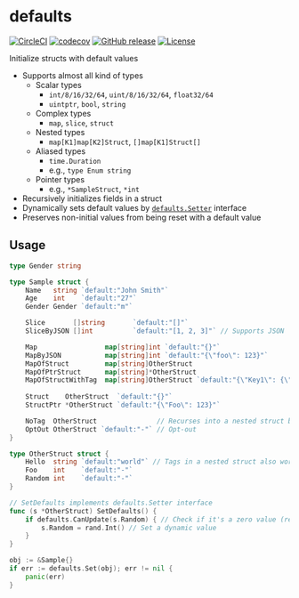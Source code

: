 defaults
========

[![CircleCI](https://circleci.com/gh/amery/defaults/tree/master.svg?style=svg)](https://circleci.com/gh/amery/defaults/tree/master)
[![codecov](https://codecov.io/gh/amery/defaults/branch/master/graph/badge.svg)](https://codecov.io/gh/amery/defaults)
[![GitHub release](https://img.shields.io/github/release/amery/defaults.svg)](https://github.com/amery/defaults/releases)
[![License](https://img.shields.io/github/license/amery/defaults.svg)](./LICENSE)

Initialize structs with default values

- Supports almost all kind of types
  - Scalar types
    - `int/8/16/32/64`, `uint/8/16/32/64`, `float32/64`
    - `uintptr`, `bool`, `string`
  - Complex types
    - `map`, `slice`, `struct`
  - Nested types
    - `map[K1]map[K2]Struct`, `[]map[K1]Struct[]`
  - Aliased types
    - `time.Duration`
    - e.g., `type Enum string`
  - Pointer types
    - e.g., `*SampleStruct`, `*int`
- Recursively initializes fields in a struct
- Dynamically sets default values by [`defaults.Setter`](./setter.go) interface
- Preserves non-initial values from being reset with a default value


Usage
-----

```go
type Gender string

type Sample struct {
	Name   string `default:"John Smith"`
	Age    int    `default:"27"`
	Gender Gender `default:"m"`

	Slice       []string       `default:"[]"`
	SliceByJSON []int          `default:"[1, 2, 3]"` // Supports JSON

	Map                 map[string]int `default:"{}"`
	MapByJSON           map[string]int `default:"{\"foo\": 123}"`
	MapOfStruct         map[string]OtherStruct
	MapOfPtrStruct      map[string]*OtherStruct
	MapOfStructWithTag  map[string]OtherStruct `default:"{\"Key1\": {\"Foo\":123}}"`
    
	Struct    OtherStruct  `default:"{}"`
	StructPtr *OtherStruct `default:"{\"Foo\": 123}"`

	NoTag  OtherStruct               // Recurses into a nested struct by default
	OptOut OtherStruct `default:"-"` // Opt-out
}

type OtherStruct struct {
	Hello  string `default:"world"` // Tags in a nested struct also work
	Foo    int    `default:"-"`
	Random int    `default:"-"`
}

// SetDefaults implements defaults.Setter interface
func (s *OtherStruct) SetDefaults() {
	if defaults.CanUpdate(s.Random) { // Check if it's a zero value (recommended)
		s.Random = rand.Int() // Set a dynamic value
	}
}
```

```go
obj := &Sample{}
if err := defaults.Set(obj); err != nil {
	panic(err)
}
```
